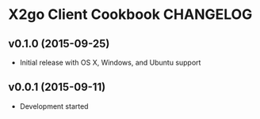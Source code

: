 X2go Client Cookbook CHANGELOG
==============================

v0.1.0 (2015-09-25)
-------------------
- Initial release with OS X, Windows, and Ubuntu support

v0.0.1 (2015-09-11)
-------------------
- Development started
